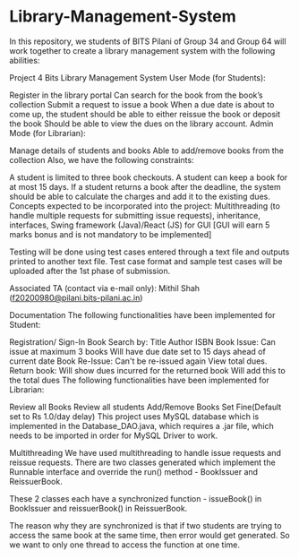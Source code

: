# Library-Management-System
In this repository, we students of BITS Pilani of Group 34 and Group 64 will work together to create a library management system with the following abilities:

Project 4
Bits Library Management System
User Mode (for Students):

Register in the library portal
Can search for the book from the book’s collection
Submit a request to issue a book
When a due date is about to come up, the student should be able to either reissue the book or deposit the book
Should be able to view the dues on the library account.
Admin Mode (for Librarian):

Manage details of students and books
Able to add/remove books from the collection
Also, we have the following constraints:

A student is limited to three book checkouts.
A student can keep a book for at most 15 days.
If a student returns a book after the deadline, the system should be able to calculate the charges and add it to the existing dues.
Concepts expected to be incorporated into the project: Multithreading (to handle multiple requests for submitting issue requests), inheritance, interfaces, Swing framework (Java)/React (JS) for GUI [GUI will earn 5 marks bonus and is not mandatory to be implemented]

Testing will be done using test cases entered through a text file and outputs printed to another text file. Test case format and sample test cases will be uploaded after the 1st phase of submission.

Associated TA (contact via e-mail only): Mithil Shah (f20200980@pilani.bits-pilani.ac.in)

Documentation
The following functionalities have been implemented for Student:

Registration/ Sign-In
Book Search by:
Title
Author
ISBN
Book Issue:
Can issue at maximum 3 books
Will have due date set to 15 days ahead of current date
Book Re-Issue: Can't be re-issued again
View total dues.
Return book:
Will show dues incurred for the returned book
Will add this to the total dues
The following functionalities have been implemented for Librarian:

Review all Books
Review all students
Add/Remove Books
Set Fine(Default set to Rs 1.0/day delay)
This project uses MySQL database which is implemented in the Database_DAO.java, which requires a .jar file, which needs to be imported in order for MySQL Driver to work.

Multithreading
We have used multithreading to handle issue requests and reissue requests. There are two classes generated which implement the Runnable interface and override the run() method - BookIssuer and ReissuerBook.

These 2 classes each have a synchronized function - issueBook() in BookIssuer and reissuerBook() in ReissuerBook.

The reason why they are synchronized is that if two students are trying to access the same book at the same time, then error would get generated. So we want to only one thread to access the function at one time.
